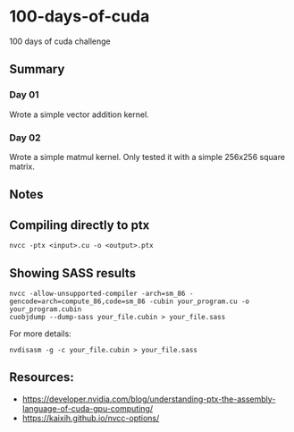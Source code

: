 # 100-days-of-cuda
100 days of cuda challenge

## Summary

### Day 01

Wrote a simple vector addition kernel.

### Day 02

Wrote a simple matmul kernel. Only tested it with a simple 256x256 square matrix.

## Notes

## Compiling directly to ptx

```
nvcc -ptx <input>.cu -o <output>.ptx
```

## Showing SASS results

```
nvcc -allow-unsupported-compiler -arch=sm_86 -gencode=arch=compute_86,code=sm_86 -cubin your_program.cu -o your_program.cubin
cuobjdump --dump-sass your_file.cubin > your_file.sass
```

For more details:

```
nvdisasm -g -c your_file.cubin > your_file.sass
```

## Resources:

- https://developer.nvidia.com/blog/understanding-ptx-the-assembly-language-of-cuda-gpu-computing/
- https://kaixih.github.io/nvcc-options/

